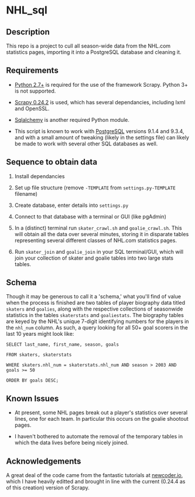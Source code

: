 NHL_sql
=======

Description
-----------

This repo is a project to cull all season-wide data from the NHL.com statistics pages, importing it into a PostgreSQL database and cleaning it.

Requirements
------------

* [Python 2.7+][1] is required for the use of the framework Scrapy. Python 3+ is not supported.

* [Scrapy 0.24.2][2] is used, which has several dependancies, including lxml and OpenSSL.

* [Sqlalchemy][3] is another required Python module.

* This script is known to work with [PostgreSQL][4] versions 9.1.4 and 9.3.4, and with a small amount of tweaking (likely in the settings file) can likely be made to work with several other SQL databases as well.

Sequence to obtain data
-----------------------

1. Install dependancies

2. Set up file structure (remove `-TEMPLATE` from `settings.py-TEMPLATE` filename)

3. Create database, enter details into `settings.py`

4. Connect to that database with a terminal or GUI (like pgAdmin)

5. In a (distinct) terminal run `skater_crawl.sh` and `goalie_crawl.sh`.  This will obtain all the data over several minutes, storing it in disparate tables representing several different classes of NHL.com statistics pages.

6. Run `skater_join` and `goalie_join` in your SQL terminal/GUI, which will join your collection of skater and goalie tables into two large stats tables.

Schema
------

Though it may be generous to call it a 'schema,' what you'll find of value when the process is finished are two tables of player biography data titled `skaters` and `goalies`, along with the respective collections of seasonwide statistics in the tables `skaterstats` and `goaliestats`.  The biography tables are keyed by the NHL's unique 7-digit identifying numbers for the players in the `nhl_num` column.  As such, a query looking for all 50+ goal scorers in the last 10 years might look like:

`SELECT last_name, first_name, season, goals`

`FROM skaters, skaterstats`

`WHERE skaters.nhl_num = skaterstats.nhl_num AND season > 2003 AND goals >= 50`

`ORDER BY goals DESC;`

Known Issues
------------

* At present, some NHL pages break out a player's statistics over several lines, one for each team.  In particular this occurs on the goalie shootout pages.

* I haven't bothered to automate the removal of the temporary tables in which the data lives before being nicely joined.

Acknowledgements
----------------

A great deal of the code came from the fantastic tutorials at [newcoder.io][5], which I have heavily editted and brought in line with the current (0.24.4 as of this creation) version of Scrapy.

[1]: https://www.python.org/download/   "Download Python"
[2]: http://doc.scrapy.org/en/latest/intro/install.html "Scrapy Installation Guide"
[3]: http://www.sqlalchemy.org/download.html "Download - SQLAlchemy"
[4]: http://www.postgresql.org/download/ "PostgreSQL: Downloads"
[5]: http://newcoder.io/scrape/ "New Coder - Web Scraper"
